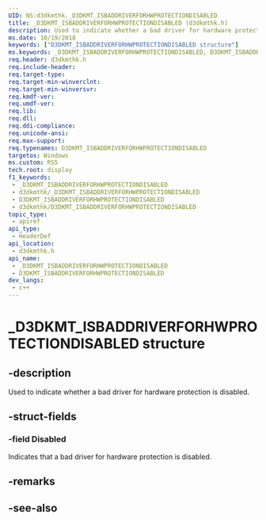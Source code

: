 ```yaml
---
UID: NS:d3dkmthk._D3DKMT_ISBADDRIVERFORHWPROTECTIONDISABLED
title: _D3DKMT_ISBADDRIVERFORHWPROTECTIONDISABLED (d3dkmthk.h)
description: Used to indicate whether a bad driver for hardware protection is disabled.
ms.date: 10/19/2018
keywords: ["D3DKMT_ISBADDRIVERFORHWPROTECTIONDISABLED structure"]
ms.keywords: _D3DKMT_ISBADDRIVERFORHWPROTECTIONDISABLED, D3DKMT_ISBADDRIVERFORHWPROTECTIONDISABLED,
req.header: d3dkmthk.h
req.include-header: 
req.target-type: 
req.target-min-winverclnt: 
req.target-min-winversvr: 
req.kmdf-ver: 
req.umdf-ver: 
req.lib: 
req.dll: 
req.ddi-compliance: 
req.unicode-ansi: 
req.max-support: 
req.typenames: D3DKMT_ISBADDRIVERFORHWPROTECTIONDISABLED
targetos: Windows
ms.custom: RS5
tech.root: display
f1_keywords:
 - _D3DKMT_ISBADDRIVERFORHWPROTECTIONDISABLED
 - d3dkmthk/_D3DKMT_ISBADDRIVERFORHWPROTECTIONDISABLED
 - D3DKMT_ISBADDRIVERFORHWPROTECTIONDISABLED
 - d3dkmthk/D3DKMT_ISBADDRIVERFORHWPROTECTIONDISABLED
topic_type:
 - apiref
api_type:
 - HeaderDef
api_location:
 - d3dkmthk.h
api_name:
 - _D3DKMT_ISBADDRIVERFORHWPROTECTIONDISABLED
 - D3DKMT_ISBADDRIVERFORHWPROTECTIONDISABLED
dev_langs:
 - c++
---
```


# _D3DKMT_ISBADDRIVERFORHWPROTECTIONDISABLED structure


## -description

Used to indicate whether a bad driver for hardware protection is disabled.

## -struct-fields

### -field Disabled

Indicates that a bad driver for hardware protection is disabled.

## -remarks

## -see-also


